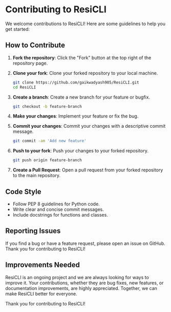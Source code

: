 # Contributing to ResiCLI

We welcome contributions to ResiCLI! Here are some guidelines to help you get started:

## How to Contribute

1. **Fork the repository**: Click the "Fork" button at the top right of the repository page.

2. **Clone your fork**: Clone your forked repository to your local machine.

    ```bash
    git clone https://github.com/gaikwadyash905/ResiCLI.git
    cd ResiCLI
    ```

3. **Create a branch**: Create a new branch for your feature or bugfix.

    ```bash
    git checkout -b feature-branch
    ```

4. **Make your changes**: Implement your feature or fix the bug.

5. **Commit your changes**: Commit your changes with a descriptive commit message.

    ```bash
    git commit -am 'Add new feature'
    ```

6. **Push to your fork**: Push your changes to your forked repository.

    ```bash
    git push origin feature-branch
    ```

7. **Create a Pull Request**: Open a pull request from your forked repository to the main repository.

## Code Style

- Follow PEP 8 guidelines for Python code.
- Write clear and concise commit messages.
- Include docstrings for functions and classes.

## Reporting Issues

If you find a bug or have a feature request, please open an issue on GitHub.
Thank you for contributing to ResiCLI!

## Improvements Needed

ResiCLI is an ongoing project and we are always looking for ways to improve it. Your contributions, whether they are bug fixes, new features, or documentation improvements, are highly appreciated. Together, we can make ResiCLI better for everyone.

Thank you for contributing to ResiCLI!
